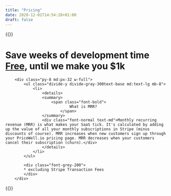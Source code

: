 ```yaml
---
title: "Pricing"
date: 2020-12-01T14:54:28+01:00
draft: false
---
```


{{<rawhtml>}}
    <h1 class="text-gray-800 text-3xl md:text-4xl lg:text-5xl font-bold mb-2 md:mb-4 lg:mb-8">
            Save weeks of development time
            <br/>
            <u>Free</u>, until we make you $1k
        </h1>
        <div id="pricewell"></div><script src="https://snippet.pricewell.io/1d69d580-5874-4b74-b220-151f18b606f8/pricewell.js"></script>

        <div class="py-8 md:px-32 w-full">
            <ul class="divide-y divide-gray-300text-base md:text-lg mb-8">
                <li>
                    <details>
                    <summary>
                        <span class="font-bold">
                                What is MRR?
                            </span>
                    </summary>
                    <div class="font-normal text-md">Monthly recurring revenue (MRR) is what makes your SaaS tick. It's calculated by adding up the value of all your monthly subscriptions in Stripe (minus discounts of course). MRR increases when new customers sign up through your PriceWell.io pricing page. MRR decreases when your customers cancel their subscription (churn).</div>
                    </details>
                </li>
            </ul>

            <div class="font-grey-200">
            * excluding Stripe Transaction Fees
            </div>
        </div>
{{</rawhtml>}}